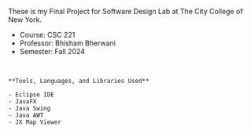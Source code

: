 These is my Final Project for Software Design Lab at The City College of New York.

- Course: CSC 221
- Professor: Bhisham Bherwani
- Semester: Fall 2024

<br>

```
**Tools, Languages, and Libraries Used**

- Eclipse IDE
- JavaFX
- Java Swing
- Java AWT
- JX Map Viewer
```

